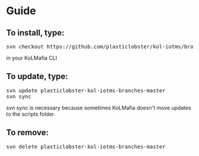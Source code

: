 Guide
=====

To install, type:
----------------------
<pre>
svn checkout https://github.com/plasticlobster/kol-iotms/branches/master
</pre>

in your KoLMafia CLI


To update, type:
----------------------
<pre>
svn update plasticlobster-kol-iotms-branches-master
svn sync
</pre>
svn sync is necessary because sometimes KoLMafia doesn't move updates to the scripts folder.

To remove:
----------------------
<pre>
svn delete plasticlobster-kol-iotms-branches-master
</pre>
